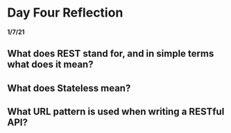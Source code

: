 # Day Four Reflection
__1/7/21__

## What does REST stand for, and in simple terms what does it mean?

## What does Stateless mean?

## What URL pattern is used when writing a RESTful API?